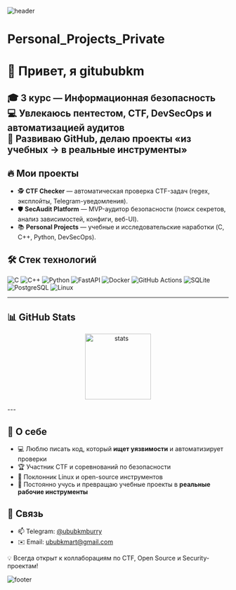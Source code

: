 ![header](https://capsule-render.vercel.app/api?type=wave&color=gradient&height=200&section=header&text=Welcome%20to%20my%20GitHub!&fontSize=40&animation=fadeIn&fontAlignY=35)
# Personal_Projects_Private
# 👋 Привет, я gitububkm

🎓 3 курс — Информационная безопасность  
💻 Увлекаюсь **пентестом, CTF, DevSecOps и автоматизацией аудитов**  
🚀 Развиваю GitHub, делаю проекты «из учебных → в реальные инструменты»  
---

## 🔥 Мои проекты

- 🕵️ **CTF Checker** — автоматическая проверка CTF-задач (regex, эксплойты, Telegram-уведомления).  
- 🛡️ **SecAudit Platform** — MVP-аудитор безопасности (поиск секретов, анализ зависимостей, конфиги, веб-UI).  
- 📚 **Personal Projects** — учебные и исследовательские наработки (C, C++, Python, DevSecOps).  



## 🛠️ Стек технологий
![C](https://img.shields.io/badge/-C-00599C?style=flat&logo=c&logoColor=white)
![C++](https://img.shields.io/badge/-C++-00599C?style=flat&logo=c%2B%2B&logoColor=white)
![Python](https://img.shields.io/badge/-Python-3776AB?style=flat&logo=python&logoColor=white)
![FastAPI](https://img.shields.io/badge/-FastAPI-009688?style=flat&logo=fastapi&logoColor=white)
![Docker](https://img.shields.io/badge/-Docker-2496ED?style=flat&logo=docker&logoColor=white)
![GitHub Actions](https://img.shields.io/badge/-GitHub%20Actions-2088FF?style=flat&logo=github-actions&logoColor=white)
![SQLite](https://img.shields.io/badge/-SQLite-003B57?style=flat&logo=sqlite&logoColor=white)
![PostgreSQL](https://img.shields.io/badge/-PostgreSQL-4169E1?style=flat&logo=postgresql&logoColor=white)
![Linux](https://img.shields.io/badge/-Linux-FCC624?style=flat&logo=linux&logoColor=black)

---

## 📊 GitHub Stats

<p align="center">
  <img src="https://github-readme-stats.vercel.app/api?username=yourname&show_icons=true&theme=radical" alt="stats" height="150"/>
</p>
---

## 🎯 О себе
- 💻 Люблю писать код, который **ищет уязвимости** и автоматизирует проверки  
- 🏆 Участник CTF и соревнований по безопасности  
- 🐧 Поклонник Linux и open-source инструментов  
- 🚀 Постоянно учусь и превращаю учебные проекты в **реальные рабочие инструменты**


## 🤝 Связь
- 📫 Telegram: [@ububkmburry](https://t.me/ububkmburry)  
- ✉️ Email: ububkmart@gmail.com  

💡 Всегда открыт к коллаборациям по CTF, Open Source и Security-проектам!

![footer](https://capsule-render.vercel.app/api?type=waving&color=gradient&height=100&section=footer)
